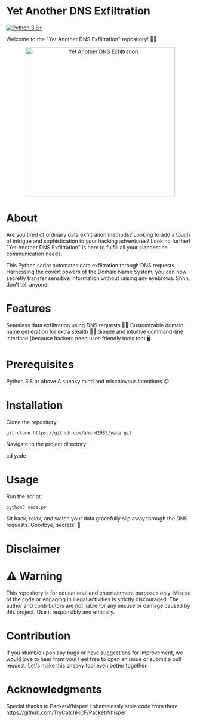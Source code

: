 # Yet Another DNS Exfiltration

[![Python 3.8+](https://img.shields.io/badge/Python-3.8%2B-blue.svg)](https://www.python.org/downloads/release/python-382/)

Welcome to the "Yet Another DNS Exfiltration" repository! 🕵️‍♂️
<p align="center">
  <img src="https://github.com/your_username/Yet-Another-DNS-Exfiltration/raw/main/assets/logo.png" alt="Yet Another DNS Exfiltration" width="400">
</p>

# About

Are you tired of ordinary data exfiltration methods? Looking to add a touch of intrigue and sophistication to your hacking adventures? Look no further! "Yet Another DNS Exfiltration" is here to fulfill all your clandestine communication needs.

This Python script automates data exfiltration through DNS requests. Harnessing the covert powers of the Domain Name System, you can now secretly transfer sensitive information without raising any eyebrows. Shhh, don't tell anyone!

# Features

Seamless data exfiltration using DNS requests 🕵️‍♀️
Customizable domain name generation for extra stealth 🕵️‍♂️
Simple and intuitive command-line interface (because hackers need user-friendly tools too) 🖥️

# Prerequisites

Python 3.8 or above
A sneaky mind and mischievous intentions 😉

# Installation

Clone the repository:

    git clone https://github.com/aherd2985/yade.git

Navigate to the project directory:

  cd yade

# Usage

Run the script:

    python3 yade.py

Sit back, relax, and watch your data gracefully slip away through the DNS requests. Goodbye, secrets! 👋

# Disclaimer

# ⚠️ Warning
This repository is for educational and entertainment purposes only. Misuse of the code or engaging in illegal activities is strictly discouraged. The author and contributors are not liable for any misuse or damage caused by this project. Use it responsibly and ethically.

# Contribution

If you stumble upon any bugs or have suggestions for improvement, we would love to hear from you! Feel free to open an issue or submit a pull request. Let's make this sneaky tool even better together.

# Acknowledgments

Special thanks to PacketWhisper! I shamelessly stole code from there
  https://github.com/TryCatchHCF/PacketWhisper
  
